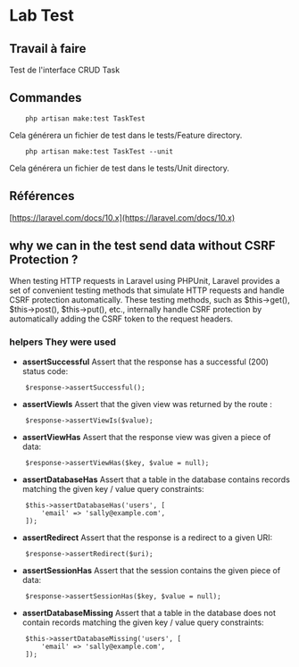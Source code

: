 # Lab Test

## Travail à faire

Test de l'interface CRUD Task


## Commandes 

```shell
    php artisan make:test TaskTest
```
Cela générera un fichier de test dans le tests/Feature directory.

```shell
    php artisan make:test TaskTest --unit
```
Cela générera un fichier de test dans le tests/Unit directory.



## Références

[https://laravel.com/docs/10.x](https://laravel.com/docs/10.x)










## why we can in the test send data without  CSRF Protection ?

When testing HTTP requests in Laravel using PHPUnit, Laravel provides a set of convenient testing methods that simulate HTTP requests and handle CSRF protection automatically. These testing methods, such as $this->get(), $this->post(), $this->put(), etc., internally handle CSRF protection by automatically adding the CSRF token to the request headers.


### helpers They were used

- **assertSuccessful** 
    Assert that the response has a successful (200) status code: 

```shell
    $response->assertSuccessful();
```

- **assertViewIs** 
  Assert that the given view was returned by the route : 

```shell
    $response->assertViewIs($value);
```
- **assertViewHas** 
 Assert that the response view was given a piece of data: 

```shell
    $response->assertViewHas($key, $value = null);
```

- **assertDatabaseHas** 
    Assert that a table in the database contains records matching the given key / value query constraints:
```shell
    $this->assertDatabaseHas('users', [
        'email' => 'sally@example.com',
    ]);
```

- **assertRedirect** 
  Assert that the response is a redirect to a given URI: 
```shell
    $response->assertRedirect($uri);
```

- **assertSessionHas** 
  Assert that the session contains the given piece of data:

```shell
    $response->assertSessionHas($key, $value = null);
```

- **assertDatabaseMissing** 
  Assert that a table in the database does not contain records matching the given key / value query constraints:

```shell
    $this->assertDatabaseMissing('users', [
        'email' => 'sally@example.com',
    ]);
```


